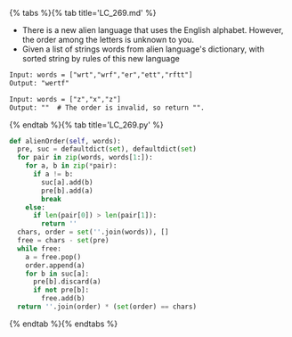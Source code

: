 {% tabs %}{% tab title='LC_269.md' %}

* There is a new alien language that uses the English alphabet. However, the order among the letters is unknown to you.
* Given a list of strings words from alien language's dictionary, with sorted string by rules of this new language

```txt
Input: words = ["wrt","wrf","er","ett","rftt"]
Output: "wertf"

Input: words = ["z","x","z"]
Output: ""  # The order is invalid, so return "".
```

{% endtab %}{% tab title='LC_269.py' %}

```py
def alienOrder(self, words):
  pre, suc = defaultdict(set), defaultdict(set)
  for pair in zip(words, words[1:]):
    for a, b in zip(*pair):
      if a != b:
        suc[a].add(b)
        pre[b].add(a)
        break
    else:
      if len(pair[0]) > len(pair[1]):
        return ''
  chars, order = set(''.join(words)), []
  free = chars - set(pre)
  while free:
    a = free.pop()
    order.append(a)
    for b in suc[a]:
      pre[b].discard(a)
      if not pre[b]:
        free.add(b)
  return ''.join(order) * (set(order) == chars)
```

{% endtab %}{% endtabs %}
